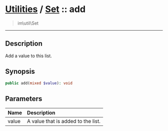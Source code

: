 # [Utilities](util.md) / [Set](util-Set.md) :: add
 > im\util\Set
____

## Description
Add a value to this list.

## Synopsis
```php
public add(mixed $value): void
```

## Parameters
| Name | Description |
| :--- | :---------- |
| value | A value that is added to the list. |
